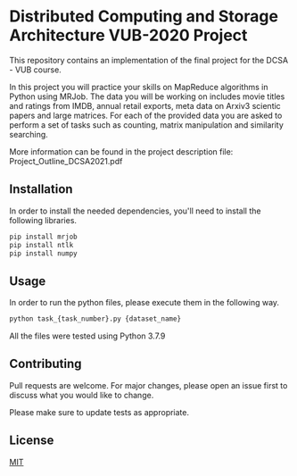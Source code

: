 # Distributed Computing and Storage Architecture VUB-2020 Project

This repository contains an implementation of the final project for the DCSA - VUB course.

In this project you will practice your skills on MapReduce algorithms in Python using MRJob. The data you will be working on includes movie titles and ratings from IMDB, annual retail exports, meta data on Arxiv3 scientic papers and large matrices. For each of the provided data you are asked to perform a set of tasks such as counting, matrix manipulation and similarity searching.

More information can be found in the project description file: Project_Outline_DCSA2021.pdf

## Installation

In order to install the needed dependencies, you'll need to install the following libraries.

```bash
pip install mrjob
pip install ntlk
pip install numpy
```

## Usage
In order to run the python files, please execute them in the following way.
```bash
python task_{task_number}.py {dataset_name}
```
All the files were tested using Python  3.7.9

## Contributing
Pull requests are welcome. For major changes, please open an issue first to discuss what you would like to change.

Please make sure to update tests as appropriate.

## License
[MIT](https://choosealicense.com/licenses/mit/)
